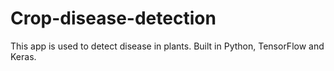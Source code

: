 # Crop-disease-detection
This app is used to detect disease in plants.  Built in Python, TensorFlow and Keras.
